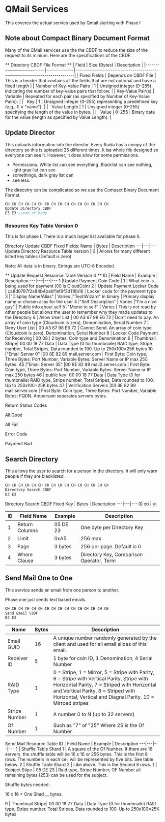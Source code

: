 # QMail Services
This coveres the actual servics used by Qmail starting with Phase I

## Note about Compact Binary Document Format
Many of the QMail services use the the CBDF to reduce the size of the request to its minium. Here are the 
specifications of the CBDF: 

** Directory CBDF File Format **
| Field                     | Size (Bytes) | Description                                                                 |
|---------------------------|--------------|-----------------------------------------------------------------------------|
| Fixed Fields     | Depends on CBDF File   | This is a header that contains all the fields that are not optional and have a fixed length  |
| Number of Key-Value Pairs | 1            | Unsigned integer (0–255) indicating the number of key-value pairs that follow. |
| Key-Value Pair(s)         | Variable     | Repeated for each pair (as specified by Number of Key-Value Pairs):         |
| &nbsp;&nbsp;Key           | 1            | Unsigned integer (0–255) representing a predefined key (e.g., 0 = "name").  |
| &nbsp;&nbsp;Value Length  | 1            | Unsigned integer (0–255) specifying the length of the value in bytes.       |
| &nbsp;&nbsp;Value         | 0–255        | Binary data for the value (length as specified by Value Length).            |



## Update Director
This uploads information into the director. Every Raida has a compy of the directory so this is uploaded 25 different times. 
It isa whole file designed so everyone can see it. However, it does allow for some permissions. 

* Permissions. White list can see everything. Blacklist can see nothing, light gray list can see
* somethings, dark gray list can
* see less. 

The direcotry can be complicated so we use the Compact Binary Document Format. 

```C
CH CH CH CH CH CH CH CH CH CH CH CH CH CH CH CH
Update Directory CBDF
E3 E3 //end of body
```

### Resource Key Table Version 0
This is for phase I. There is a much larger list available for phase II. 

Directory Update CBDF Fixed Fields:
Name | Bytes | Description
---|---|---
Update Directory Resource Table Version | 0 | Allows for many different listed key tables (Default is zero) 

Note: All data is in binary. Strings are UTC-8 Encoded.

** Update Request Resource Table Version 0 **
ID | Field Name | Example | Description
---|---|---|---
1 |Update Payment Coin Code | 1 | What coin is being used for payment (00 is CloudCoin)
2 | Update Payment Locker Code | ca8d0787f2a84b4babf1ef9f3d118b16 | Locker code for the payment type
3 |"Display Name/Alias" | Varies |"TechWizard" in binary | Primary display name or chosen alias for the user
4 |"Self Description" | Varies |"I'm a nice guy" | Public info about self
5 |"Memo to self" | Varies | This is not read by other people but allows the user to remember why they made updates to the Directory
6 | Allow User List | 00 A3 67 98 E6 72 | Don't need to pay. An array of coin type (Cloudcoin is zero), Denomination, Serial Number 
7 | Deny User List | 00 A3 67 98 E6 72 | Cannot Send. An array of coin type (Cloudcoin is zero), Denomination, Serial Number 
8 | Locker Code Payment for Receiving | 00 08 | 2 bytes. Coin type and Denomination
9 | Thumbnail Stripe| 00 00 18 77 Data  | Data Type (0 for thumbnaile) RAID type, Stripe number, Total Stripes, Data rounded to 100. Up to 250x100=25K bytes
10 |"Email Server 0" |00 8E 82 89 mail.server.com | First Byte: Coin type, Three Bytes: Port Number, Variable Bytes: Server Name or IP max 250 bytes.
45 |"Email Server 35" |00 8E 82 89 mail2.server.com | First Byte: Coin type, Three Bytes: Port Number, Variable Bytes: Server Name or IP max 250 bytes
46 | public key| 00 00 18 77 Data  | Data Type (0 for thumbnaile) RAID type, Stripe number, Total Stripes, Data rounded to 100. Up to 250x100=25K bytes
47 | Verification Servers  |00 8E 82 89 mail.server.com | First Byte: Coin type, Three Bytes: Port Number, Variable Bytes: FQDN. Ampersam seperates servers bytes. 

Return Status Codes

All Good

All Fail

Error Code

Payment Bad

## Search Directory
This allows the user to search for a person in the directory. It will only warn people if they are blacklisted. 

```C
CH CH CH CH CH CH CH CH CH CH CH CH CH CH CH CH 
Directory Search CBDF
E3 E3
```
Directory Search CBDF
Fixed Key | Bytes | Description
---|---|---
0| ob | yt

ID | Field Name | Example | Description
---|---|---|---
1 | Return Columns | 05 DE 23 | One byte per Directory Key 
2 | Limit | 0xA5 | 256 max
3 | Page | 3 bytes | 256 per page. Default is 0
4 | Where Clause | 3 bytes | Directory Key, Comparison Operator, Term

## Send Mail One to One
This service sends an email from one person to another. 

Phase one just sends text based emails. 

```c
CH CH CH CH CH CH CH CH CH CH CH CH CH CH CH CH
Send Email CBDF
E3 E3 
```

Name | Bytes | Description
---|---|---
Email GUID | 16 | A unique number randomly generated by the client and used for all email slices of this email. 
Receiver ID | 5 | 1 byte for coin ID, 1 Denomination, 4 Serial Number
RAID Type | 1 | 0 = Stripe, 1 = Mirror, 5 = Stripe with Parity, 6 = Stripe with Vertical Parity, Stripe with Horizontal Parity, 7 = Striped with Horizontal and Vertical Parity, 8 = Striped with Horizontal, Vertical and Diagnal Parity, 10 = Mirroed stripes
Stripe Number | 1 | A number 0 to N (up to 32 servers)
Of Number |1 | Such as "7" of "25" Where 25 is the Of Number


Send Mail Resource Table
ID | Field Name | Example | Description
---|---|---|---
1 | Shuffle Table Shard 1 | A square of the Of Number. If there are 16 servers, the shuffle table will be 16 x 16 or 256 bytes. This is the first 8 rows.  The numbers in each cell will be represented by five bits. See table below.
2 | Shuffle Table Shard 2 | Like above. This is the Second 8 rows. 
1 | Subject Stipe | 05 DE 23 | Raid type, Stripe Number, OF Number all remaining bytes (253) can be used for the subject. 


Shuffle bytes needed: 

16 x 16  = One Shad __ bytes. 


9 | Thumbnail Stripe| 00 00 18 77 Data  | Data Type (0 for thumbnaile) RAID type, Stripe number, Total Stripes, Data rounded to 100. Up to 250x100=25K bytes




